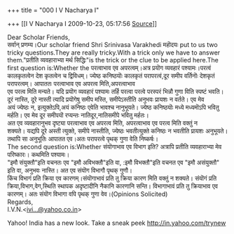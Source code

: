 +++
title = "000 I V Nacharya I"

+++
[[I V Nacharya I	2009-10-23, 05:17:56 [Source](https://groups.google.com/g/bvparishat/c/ckhqRJ4OIOk)]]



Dear Scholar Friends,  
सर्वान् प्रणम्य।Our scholar friend Shri Srinivasa Varakhedi महॊदयः put to us two tricky questions.They are really tricky.With a trick only we have to answer them."प्रतीति व्यवहाराभ्या मर्थ सिद्धिः"is the trick or the clue to be applied here.The first question is:Whether the परत्वाभाव एव अपरत्वम्।अत्र प्रयॊग व्यवहारं पश्यामः।परत्वं कालकृतत्वेन देश कृतत्वेन च द्विविधम्। ज्येष्ठ कनिष्ठयॊः कालकृतं परापरत्वं,दूर समीप वर्तिनॊः देशकृतं परापरत्वम्। आपाततः परत्वाभाव एव अपरत्व मिति,अपरत्वाभाव  
एव परत्व मिति मन्यते। यदि प्रयॊग व्यवहारं पश्यामः तर्हि परत्वा परत्वे परस्परं भिन्नौ गुणा विति स्पष्टं भवति।  
दूरं नास्ति, दूरे नास्ती त्यादि प्रयॊगेषु समीप मस्ति, समीपेऽस्तीति अनुभवः प्रायशः न वर्तते। एव मेव  
अयं ज्येष्ठः न, इत्युक्तेऽपि,अयं कनिष्ठः एवेति भावश्च नानुभूयते। ज्येष्ठ कनिष्ठयॊः मध्ये मध्यमॊऽपि भवितु मर्हति। एव मेव दूर समीपयॊ रप्यन्तः नातिदूर,नातिसमीपे भवितु मर्हतः।  
अत एव व्यवहारानुभव दृष्ट्या परत्वाभाव एव अपरत्व मिति, अपरत्वाभाव एव परत्व मिति वक्तुं न  
शक्यते। यद्यपि दूरे अस्ती त्युक्ते, समीपे नास्तीति, ज्येष्ठः भवतीत्युक्ते कनिष्ठः न भवतीति प्रायशः अनुभूयते। तथापि सा अनुभूतिः आपातत एव।अतः परापरत्वे पृथक् गुणा वेति निष्कर्षः।  
The second question is:Whether संयॊगाभाव एव विभाग इति? अत्रापि प्रतीति व्यवहाराभ्या मेव परिष्कारः। कथमिति पश्यामः।  
"इमौ संयुक्तौ"इति वचनतः एव "इमौ अविभक्तौ"इति वा, :इमौ विभक्तौ"इति वचनत एव "इमौ असंयुक्तौ"  
इति वा, अनुभवः नास्ति। अत एव संयॊग विभागौ पृथक् गुणौ।  
किंच विभागं प्रति क्रिया एव कारणम्।संयॊगाभावं प्रति तु क्रिया कारण मिति वक्तुं न शक्यते। संयॊगं प्रति क्रिया,विभाग,वेग,स्थिति स्थापक अदृष्टादीनि नैकानि कारणानि सन्ति। विभागाभावं प्रति तु क्रियाभाव एव कारणम्। अतः संयॊग विभागा वपि पृथक् गुणा वेव।(Opinions Solicited)  
Regards,  
I.V.N.\<[ivi...@yahoo.co.in]()\>

  
Yahoo! India has a new look. Take a sneak peek <http://in.yahoo.com/trynew>  

